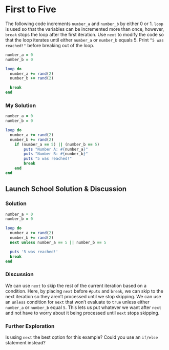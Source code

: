 # First to Five
The following code increments `number_a` and `number_b` by either 0 or 1. `loop` is used so that the variables can be incremented more than once, however, `break` stops the loop after the first iteration. Use `next` to modify the code so that the loop iterates until either `number_a` or `number_b` equals 5. Print `”5 was reached!"` before breaking out of the loop.

```rb
number_a = 0
number_b = 0

loop do
  number_a += rand(2)
  number_b += rand(2)

  break
end
```

### My Solution

```rb 
number_a = 0
number_b = 0

loop do
  number_a += rand(2)
  number_b += rand(2)
	if (number_a == 5) || (number_b == 5)
		puts "Number A: #{number_a}"
		puts "Number B: #{number_b}"
		puts "5 was reached!" 
		break
	end
end
```

## Launch School Solution & Discussion
### Solution

```rb
number_a = 0
number_b = 0

loop do
  number_a += rand(2)
  number_b += rand(2)
  next unless number_a == 5 || number_b == 5

  puts '5 was reached!'
  break
end
```

### Discussion

We can use `next` to skip the rest of the current iteration based on a condition. Here, by placing `next` before `#puts` and `break`, we can skip to the next iteration so they aren’t processed until we stop skipping. We can use an `unless` condition for `next` that won’t evaluate to `true` unless either `number_a` or `number_b` equal `5`. This lets us put whatever we want after `next` and not have to worry about it being processed until `next` stops skipping.

### Further Exploration

Is using `next` the best option for this example? Could you use an `if/else` statement instead?